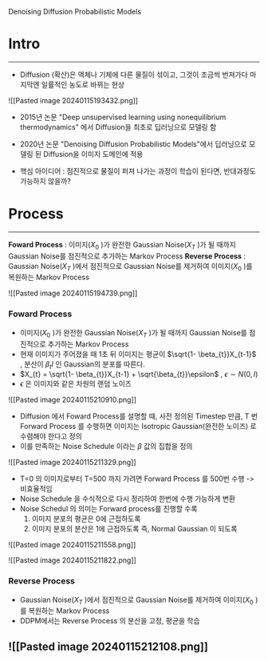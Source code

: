 Denoising Diffusion Probabilistic Models


# Intro
---
- Diffusion (확산)은 액체나 기체에 다른 물질이 섞이고, 그것이 조금씩 번져가다 마지막엔 일률적인 농도로 바뀌는 현상

![[Pasted image 20240115193432.png]]


- 2015년 논문 "Deep unsupervised learning using nonequilibrium thermodynamics" 에서 Diffusion을 최초로 딥러닝으로 모델링 함

- 2020년 논문 "Denoising Diffusion Probabilistic Models"에서 딥러닝으로 모델링 된 Diffusion을 이미지 도메인에 적용
- 핵심 아이디어 : 점진적으로 물질이 퍼져 나가는 과정이 학습이 된다면, 반대과정도 가능하지 않을까?





# Process
---
**Foward Process** : 이미지($X_{0}$ )가 완전한 Gaussian Noise($X_{T}$ )가 될 때까지 Gaussian Noise를 점진적으로 추가하는 Markov Process
**Reverse Process** :  Gaussian Noise($X_{T}$ )에서 점진적으로 Gaussian Noise를 제거하여 이미지($X_{0}$ )를 복원하는 Markov Process

![[Pasted image 20240115194739.png]]


### Foward Process

- 이미지($X_{0}$ )가 완전한 Gaussian Noise($X_{T}$ )가 될 때까지 Gaussian Noise를 점진적으로 추가하는 Markov Process
- 현재 이미지가 주어졌을 때 1초 뒤 이미지는 평균이 $\sqrt{1- \beta_{t}}X_{t-1}$ , 분산이 $\beta_{t}I$ 인 Gaussian의 분포를 따른다.
- $X_{t} = \sqrt{1- \beta_{t}}X_{t-1} + \sqrt{\beta_{t}}\epsilon$ , $\epsilon \sim N(0,I)$ 
- $\epsilon$ 은 이미지와 같은 차원의 랜덤 노이즈 

![[Pasted image 20240115210910.png]]

- Diffusion 에서 Foward Process를 설명할 때, 사전 정의된 Timestep 만큼, T 번 Forward Process 를 수행하면 이미지는 Isotropic Gaussian(완전한 노이즈) 로 수렴해야 한다고 정의
- 이를 만족하는 Noise Schedule 이라는 $\beta$ 값의 집합을 정의

![[Pasted image 20240115211329.png]]

- T=0 의 이미지로부터 T=500 까지 가려면 Forward Process 를 500번 수행 -> 비효율적임
- Noise Schedule 을 수식적으로 다시 정리하여 한번에 수행 가능하게 변환
- Noise Schedul 의 의미는 Forward process를 진행할 수록
	1. 이미지 분포의 평균은 0에 근접하도록
	2. 이미지 분포의 분산은 1에 근접하도록
	즉, Normal Gaussian 이 되도록

![[Pasted image 20240115211558.png]]

![[Pasted image 20240115211822.png]]


### Reverse Process
-  Gaussian Noise($X_{T}$ )에서 점진적으로 Gaussian Noise를 제거하여 이미지($X_{0}$ )를 복원하는 Markov Process
- DDPM에서는 Reverse Process 의 분산을 고정, 평균을 학습

![[Pasted image 20240115212108.png]]
-